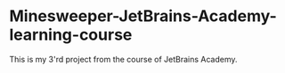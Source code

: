 # Minesweeper-JetBrains-Academy-learning-course

This is my 3'rd project from the course of JetBrains Academy.
